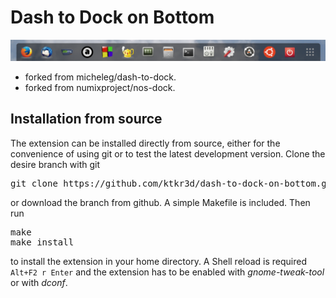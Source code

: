 # Dash to Dock on Bottom
![screenshot](https://github.com/ktkr3d/dash-to-dock/raw/master/media/dash-to-dock-on-bottom.png)

- forked from micheleg/dash-to-dock.
- forked from numixproject/nos-dock.

## Installation from source

The extension can be installed directly from source, either for the convenience of using git or to test the latest development version. Clone the desire branch with git

<pre>git clone https://github.com/ktkr3d/dash-to-dock-on-bottom.git</pre>
or download the branch from github. A simple Makefile is included. Then run
<pre>make
make install
</pre>
to install the extension in your home directory. A Shell reload is required <code>Alt+F2 r Enter</code> and the extension has to be enabled  with *gnome-tweak-tool* or with *dconf*.
